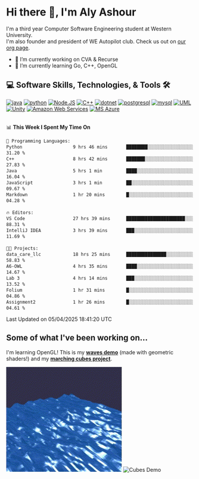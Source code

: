# Hi there 👋, I'm Aly Ashour
I'm a third year Computer Software Engineering student at Western University.  
I'm also founder and president of WE Autopilot club. Check us out on [our org page](https://github.com/WE-Autopilot).

- 🔭 I’m currently working on CVA & Recurse
- 🌱 I’m currently learning Go, C++, OpenGL

## 💻 Software Skills, Technologies, & Tools 🛠️

<div>
  <a href="#"><img alt="java" src ="https://img.shields.io/badge/Java-orange?style=for-the-badge&logo=openjdk"/></a>
  <a href="#"><img alt="python" src ="https://img.shields.io/badge/Python-14354C?style=for-the-badge&logo=python&logoColor=white"/></a>
  <a href="#"><img alt="Node.JS" src="https://img.shields.io/badge/Node.JS-78B362?style=for-the-badge&logo=nodedotjs&logoColor=grey"/></a>
  <a href="#"><img alt="C++" src="https://img.shields.io/badge/C%2B%2B-00589D?style=for-the-badge&logo=cplusplus"></a>
  <a href="#"><img alt="dotnet" src="https://img.shields.io/badge/.NET-AF78DD?style=for-the-badge&logo=dotnet&logoColor=white"></a>
  <a href="#"><img alt="postgresql" src="https://img.shields.io/badge/postgreSQL-4169E1.svg?style=for-the-badge&logo=postgresql&logoColor=white"/></a>
  <a href="#"><img alt="mysql" src="https://img.shields.io/badge/MySQL-6A89A7?style=for-the-badge&logo=mysql&logoColor=orange"/></a>
  <a href="#"><img alt="UML" src="https://img.shields.io/badge/UML-yellow?style=for-the-badge&logo=uml&logoColor=purple"></a>
  <a href="#"><img alt="Unity" src="https://img.shields.io/badge/Unity-darkgrey?style=for-the-badge&logo=unity&logoColor=FAF9F6"></a>
  <a href="#"><img alt="Amazon Web Services" src="https://img.shields.io/badge/Amazon%20Web%20Services-141F2E?style=for-the-badge&logo=amazonwebservices&logoColor=FF9900"></a>
  <a href="#"><img alt="MS Azure" src="https://img.shields.io/badge/MS%20Azure-FAF9F6?style=for-the-badge"></a> 
</div>

<br>


<!--START_SECTION:waka-->
📊 **This Week I Spent My Time On** 

```text
💬 Programming Languages: 
Python                   9 hrs 46 mins       ████████░░░░░░░░░░░░░░░░░   31.20 % 
C++                      8 hrs 42 mins       ███████░░░░░░░░░░░░░░░░░░   27.83 % 
Java                     5 hrs 1 min         ████░░░░░░░░░░░░░░░░░░░░░   16.04 % 
JavaScript               3 hrs 1 min         ██░░░░░░░░░░░░░░░░░░░░░░░   09.67 % 
Markdown                 1 hr 20 mins        █░░░░░░░░░░░░░░░░░░░░░░░░   04.28 % 

🔥 Editors: 
VS Code                  27 hrs 39 mins      ██████████████████████░░░   88.31 % 
IntelliJ IDEA            3 hrs 39 mins       ███░░░░░░░░░░░░░░░░░░░░░░   11.69 % 

🐱‍💻 Projects: 
data_care_llc            18 hrs 25 mins      ███████████████░░░░░░░░░░   58.83 % 
A6-OWL                   4 hrs 35 mins       ████░░░░░░░░░░░░░░░░░░░░░   14.67 % 
Lab 3                    4 hrs 14 mins       ███░░░░░░░░░░░░░░░░░░░░░░   13.52 % 
Folium                   1 hr 31 mins        █░░░░░░░░░░░░░░░░░░░░░░░░   04.86 % 
Assignment2              1 hr 26 mins        █░░░░░░░░░░░░░░░░░░░░░░░░   04.61 % 
```


 Last Updated on 05/04/2025 18:41:20 UTC
<!--END_SECTION:waka-->

<h2>Some of what I've been working on...</h2>

I'm learning OpenGL!
This is my **[waves demo](https://github.com/alyashour/Gerstner-waves)** (made with geometric shaders!) and my **[marching cubes project](https://github.com/alyashour/Marching-Cube-Renderer)**.
<p>
  <img src="./assets/demo_waves.gif" alt="Waves Demo" width="310"/>
  <img src="./assets/demo_marching_cubes.gif" alt="Cubes Demo" width="378"/>
</p>
